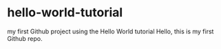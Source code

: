 # hello-world-tutorial
my first Github project using the Hello World tutorial
Hello, this is my first Github repo.
